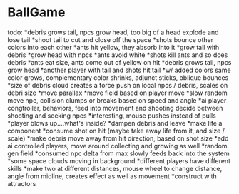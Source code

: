 # BallGame
todo:
*debris grows tail, npcs grow head, too big of a head explode and lose tail
*shoot tail to cut and close off the space
*shots bounce other colors into each other
*ants hit yellow, they absorb into it
*grow tail with debris
*grow head with npcs
*ants avoid white
*shots kill ants and so does debris
*ants eat size, ants come out of yellow on hit 
*debris grows tail, npcs grow head
*another player with tail and shots hit tail
*w/ added colors same color grows, complementary color shrinks, adjunct sticks, oblique bounces
*size of debris cloud creates a force push on local npcs / debris, scales on debri size
*move parallax 
*move field based on player move
*slow random move npc, collision clumps or breaks based on speed and angle
*ai player congtroller, behaviors, feed into movement and shooting
 decide between shooting and seeking npcs
*interesting, mouse pushes instead of pulls
*player blows up....what's inside?
*dampen debris and leave
*make life a component
*consume shot on hit (maybe take away life from it, and size / scale)
*make debris move away from hit direction, based on shot size
*add ai controlled players, move around collecting and growing as well
*random gen field
*consumed npc delta from max slowly feeds back into the system
*some space clouds moving in background
*different players have different skills
*make two at different distances, mouse wheel to  change distance, angle from midline, creates effect
 as well as movement
*construct with attractors
